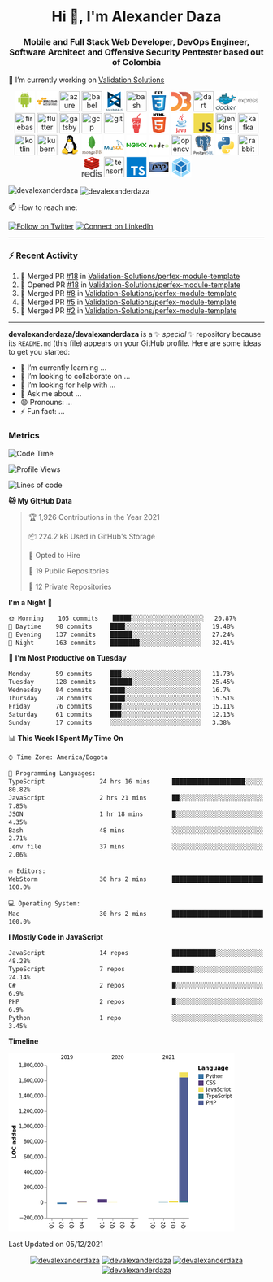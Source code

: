 <h1 align="center">Hi 👋, I'm Alexander Daza</h1>
<h3 align="center">Mobile and Full Stack Web Developer, DevOps Engineer, Software Architect and Offensive Security Pentester based out of Colombia</h3>

🔭 I’m currently working on [Validation Solutions](https://www.validation.global)

<p align="center"><img src="https://raw.githubusercontent.com/devicons/devicon/master/icons/android/android-original-wordmark.svg" title="android" width="40" height="40"/> <img src="https://raw.githubusercontent.com/devicons/devicon/master/icons/amazonwebservices/amazonwebservices-original-wordmark.svg" title="aws" width="40" height="40"/> <img src="https://www.vectorlogo.zone/logos/microsoft_azure/microsoft_azure-icon.svg" title="azure" width="40" height="40"/> <img src="https://www.vectorlogo.zone/logos/babeljs/babeljs-icon.svg" title="babel" width="40" height="40"/> <img src="https://raw.githubusercontent.com/devicons/devicon/master/icons/backbonejs/backbonejs-original-wordmark.svg" title="backbonejs" width="40" height="40"/> <img src="https://www.vectorlogo.zone/logos/gnu_bash/gnu_bash-icon.svg" title="bash" width="40" height="40"/> <img src="https://raw.githubusercontent.com/devicons/devicon/master/icons/css3/css3-original-wordmark.svg" title="css3" width="40" height="40"/> <img src="https://raw.githubusercontent.com/devicons/devicon/master/icons/d3js/d3js-original.svg" title="d3js" width="40" height="40"/> <img src="https://www.vectorlogo.zone/logos/dartlang/dartlang-icon.svg" title="dart" width="40" height="40"/> <img src="https://raw.githubusercontent.com/devicons/devicon/master/icons/docker/docker-original-wordmark.svg" title="docker" width="40" height="40"/> <img src="https://raw.githubusercontent.com/devicons/devicon/master/icons/express/express-original-wordmark.svg" title="express" width="40" height="40"/> <img src="https://www.vectorlogo.zone/logos/firebase/firebase-icon.svg" title="firebase" width="40" height="40"/> <img src="https://www.vectorlogo.zone/logos/flutterio/flutterio-icon.svg" title="flutter" width="40" height="40"/> <img src="https://www.vectorlogo.zone/logos/gatsbyjs/gatsbyjs-icon.svg" title="gatsby" width="40" height="40"/> <img src="https://www.vectorlogo.zone/logos/google_cloud/google_cloud-icon.svg" title="gcp" width="40" height="40"/> <img src="https://www.vectorlogo.zone/logos/git-scm/git-scm-icon.svg" title="git" width="40" height="40"/> <img src="https://raw.githubusercontent.com/devicons/devicon/master/icons/gulp/gulp-plain.svg" title="gulp" width="40" height="40"/> <img src="https://raw.githubusercontent.com/devicons/devicon/master/icons/html5/html5-original-wordmark.svg" title="html5" width="40" height="40"/> <img src="https://raw.githubusercontent.com/devicons/devicon/master/icons/java/java-original-wordmark.svg" title="java" width="40" height="40"/> <img src="https://raw.githubusercontent.com/devicons/devicon/master/icons/javascript/javascript-original.svg" title="javascript" width="40" height="40"/> <img src="https://www.vectorlogo.zone/logos/jenkins/jenkins-icon.svg" title="jenkins" width="40" height="40"/> <img src="https://www.vectorlogo.zone/logos/apache_kafka/apache_kafka-icon.svg" title="kafka" width="40" height="40"/> <img src="https://www.vectorlogo.zone/logos/kotlinlang/kotlinlang-icon.svg" title="kotlin" width="40" height="40"/> <img src="https://www.vectorlogo.zone/logos/kubernetes/kubernetes-icon.svg" title="kubernetes" width="40" height="40"/> <img src="https://raw.githubusercontent.com/devicons/devicon/master/icons/linux/linux-original.svg" title="linux" width="40" height="40"/> <img src="https://raw.githubusercontent.com/devicons/devicon/master/icons/mongodb/mongodb-original-wordmark.svg" title="mongodb" width="40" height="40"/> <img src="https://raw.githubusercontent.com/devicons/devicon/master/icons/mysql/mysql-original-wordmark.svg" title="mysql" width="40" height="40"/> <img src="https://raw.githubusercontent.com/devicons/devicon/master/icons/nginx/nginx-original.svg" title="nginx" width="40" height="40"/> <img src="https://raw.githubusercontent.com/devicons/devicon/master/icons/nodejs/nodejs-original-wordmark.svg" title="nodejs" width="40" height="40"/> <img src="https://www.vectorlogo.zone/logos/opencv/opencv-icon.svg" title="opencv" width="40" height="40"/> <img src="https://raw.githubusercontent.com/devicons/devicon/master/icons/postgresql/postgresql-original-wordmark.svg" title="postgresql" width="40" height="40"/> <img src="https://raw.githubusercontent.com/devicons/devicon/master/icons/python/python-original.svg" title="python" width="40" height="40"/> <img src="https://www.vectorlogo.zone/logos/rabbitmq/rabbitmq-icon.svg" title="rabbitMQ" width="40" height="40"/> <img src="https://raw.githubusercontent.com/devicons/devicon/master/icons/redis/redis-original-wordmark.svg" title="redis" width="40" height="40"/> <img src="https://www.vectorlogo.zone/logos/tensorflow/tensorflow-icon.svg" title="tensorflow" width="40" height="40"/> <img src="https://raw.githubusercontent.com/devicons/devicon/master/icons/typescript/typescript-original.svg" title="typescript" width="40" height="40"/> <img src="https://raw.githubusercontent.com/devicons/devicon/master/icons/php/php-original.svg" title="typescript" width="40" height="40"/> <img src="https://raw.githubusercontent.com/devicons/devicon/master/icons/webpack/webpack-original.svg" title="webpack" width="40" height="40"/></p><p><img align="left" src="https://github-readme-stats.vercel.app/api/top-langs/?username=devalexanderdaza&layout=compact&hide=html" title="devalexanderdaza" /></p>

<p>&nbsp;<img align="center" src="https://github-readme-stats.vercel.app/api?username=devalexanderdaza&show_icons=true&count_private=true" alt="devalexanderdaza" /></p>

📫 How to reach me:

[![Follow on Twitter](https://img.shields.io/badge/--twitter?label=Twitter&logo=Twitter&style=social)](https://twitter.com/devalexanderdaz) [![Connect on LinkedIn](https://img.shields.io/badge/--linkedin?label=LinkedIn&logo=LinkedIn&style=social)](https://www.linkedin.com/in/alexander-daza-50a925147/)

---

### ⚡ Recent Activity

<!--START_SECTION:activity-->
1. 🎉 Merged PR [#18](https://github.com/Validation-Solutions/perfex-module-template/pull/18) in [Validation-Solutions/perfex-module-template](https://github.com/Validation-Solutions/perfex-module-template)
2. 💪 Opened PR [#18](https://github.com/Validation-Solutions/perfex-module-template/pull/18) in [Validation-Solutions/perfex-module-template](https://github.com/Validation-Solutions/perfex-module-template)
3. 🎉 Merged PR [#8](https://github.com/Validation-Solutions/perfex-module-template/pull/8) in [Validation-Solutions/perfex-module-template](https://github.com/Validation-Solutions/perfex-module-template)
4. 🎉 Merged PR [#5](https://github.com/Validation-Solutions/perfex-module-template/pull/5) in [Validation-Solutions/perfex-module-template](https://github.com/Validation-Solutions/perfex-module-template)
5. 🎉 Merged PR [#2](https://github.com/Validation-Solutions/perfex-module-template/pull/2) in [Validation-Solutions/perfex-module-template](https://github.com/Validation-Solutions/perfex-module-template)
<!--END_SECTION:activity-->

---

**devalexanderdaza/devalexanderdaza** is a ✨ _special_ ✨ repository because its `README.md` (this file) appears on your
GitHub profile. Here are some ideas to get you started:

- 🌱 I’m currently learning ...
- 👯 I’m looking to collaborate on ...
- 🤔 I’m looking for help with ...
- 💬 Ask me about ...
- 😄 Pronouns: ...
- ⚡ Fun fact: ...

### Metrics

<!--START_SECTION:waka-->
![Code Time](http://img.shields.io/badge/Code%20Time-109%20hrs%207%20mins-blue)

![Profile Views](http://img.shields.io/badge/Profile%20Views-3-blue)

![Lines of code](https://img.shields.io/badge/From%20Hello%20World%20I%27ve%20Written-1.8%20million%20lines%20of%20code-blue)

**🐱 My GitHub Data** 

> 🏆 1,926 Contributions in the Year 2021
 > 
> 📦 224.2 kB Used in GitHub's Storage 
 > 
> 💼 Opted to Hire
 > 
> 📜 19 Public Repositories 
 > 
> 🔑 12 Private Repositories  
 > 
**I'm a Night 🦉** 

```text
🌞 Morning    105 commits    █████░░░░░░░░░░░░░░░░░░░░   20.87% 
🌆 Daytime    98 commits     ████░░░░░░░░░░░░░░░░░░░░░   19.48% 
🌃 Evening    137 commits    ██████░░░░░░░░░░░░░░░░░░░   27.24% 
🌙 Night      163 commits    ████████░░░░░░░░░░░░░░░░░   32.41%

```
📅 **I'm Most Productive on Tuesday** 

```text
Monday       59 commits     ███░░░░░░░░░░░░░░░░░░░░░░   11.73% 
Tuesday      128 commits    ██████░░░░░░░░░░░░░░░░░░░   25.45% 
Wednesday    84 commits     ████░░░░░░░░░░░░░░░░░░░░░   16.7% 
Thursday     78 commits     ████░░░░░░░░░░░░░░░░░░░░░   15.51% 
Friday       76 commits     ███░░░░░░░░░░░░░░░░░░░░░░   15.11% 
Saturday     61 commits     ███░░░░░░░░░░░░░░░░░░░░░░   12.13% 
Sunday       17 commits     ░░░░░░░░░░░░░░░░░░░░░░░░░   3.38%

```


📊 **This Week I Spent My Time On** 

```text
⌚︎ Time Zone: America/Bogota

💬 Programming Languages: 
TypeScript               24 hrs 16 mins      ████████████████████░░░░░   80.82% 
JavaScript               2 hrs 21 mins       ██░░░░░░░░░░░░░░░░░░░░░░░   7.85% 
JSON                     1 hr 18 mins        █░░░░░░░░░░░░░░░░░░░░░░░░   4.35% 
Bash                     48 mins             ░░░░░░░░░░░░░░░░░░░░░░░░░   2.71% 
.env file                37 mins             ░░░░░░░░░░░░░░░░░░░░░░░░░   2.06%

🔥 Editors: 
WebStorm                 30 hrs 2 mins       █████████████████████████   100.0%

💻 Operating System: 
Mac                      30 hrs 2 mins       █████████████████████████   100.0%

```

**I Mostly Code in JavaScript** 

```text
JavaScript               14 repos            ████████████░░░░░░░░░░░░░   48.28% 
TypeScript               7 repos             ██████░░░░░░░░░░░░░░░░░░░   24.14% 
C#                       2 repos             █░░░░░░░░░░░░░░░░░░░░░░░░   6.9% 
PHP                      2 repos             █░░░░░░░░░░░░░░░░░░░░░░░░   6.9% 
Python                   1 repo              ░░░░░░░░░░░░░░░░░░░░░░░░░   3.45%

```


**Timeline**

![Chart not found](https://raw.githubusercontent.com/devalexanderdaza/devalexanderdaza/main/charts/bar_graph.png) 


 Last Updated on 05/12/2021
<!--END_SECTION:waka-->

<p align="center">
<a href="https://www.alexanderdaza.com" target="blank"><img align="center" src="https://cdn.jsdelivr.net/npm/simple-icons@3.0.1/icons/googlechrome.svg" alt="devalexanderdaza" height="30" width="30" /></a>
<a href="https://dev.to/devalexanderdaza" target="blank"><img align="center" src="https://cdn.jsdelivr.net/npm/simple-icons@3.0.1/icons/dev-dot-to.svg" alt="devalexanderdaza" height="30" width="30" /></a>
<a href="https://www.linkedin.com/in/alexander-daza-50a925147/" target="blank"><img align="center" src="https://cdn.jsdelivr.net/npm/simple-icons@3.0.1/icons/linkedin.svg" alt="devalexanderdaza" height="30" width="30" /></a>
<a href="https://twitter.com/devalexanderdaza" target="blank"><img align="center" src="https://cdn.jsdelivr.net/npm/simple-icons@3.0.1/icons/twitter.svg" alt="devalexanderdaza" height="30" width="30" /></a>
</p>
